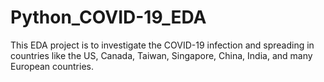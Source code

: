 # Python_COVID-19_EDA
This EDA project is to investigate the COVID-19 infection and spreading in countries like the US, Canada, Taiwan, Singapore, China, India, and many European countries.
